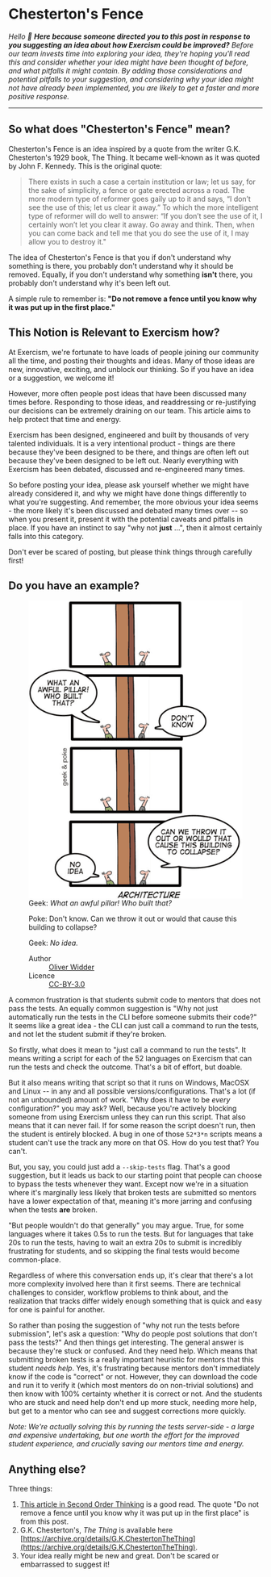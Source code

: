 # Chesterton's Fence

_Hello 👋_
_**Here because someone directed you to this post in response to you suggesting an idea about how Exercism could be improved?**_
_Before our team invests time into exploring your idea, they're hoping you'll read this and consider whether your idea might have been thought of before, and what pitfalls it might contain._
_By adding those considerations and potential pitfalls to your suggestion, and considering why your idea might not have already been implemented, you are likely to get a faster and more positive response._

---

## So what does "Chesterton's Fence" mean?

Chesterton's Fence is an idea inspired by a quote from the writer G.K. Chesterton's 1929 book, The Thing.
It became well-known as it was quoted by John F. Kennedy.
This is the original quote:

> There exists in such a case a certain institution or law; let us say, for the sake of simplicity, a fence or gate erected across a road.
> The more modern type of reformer goes gaily up to it and says, “I don’t see the use of this; let us clear it away.”
> To which the more intelligent type of reformer will do well to answer: “If you don’t see the use of it, I certainly won’t let you clear it away. Go away and think. Then, when you can come back and tell me that you do see the use of it, I may allow you to destroy it."

The idea of Chesterton's Fence is that you if don't understand why something is there, you probably don't understand why it should be removed.
Equally, if you don't understand why something **isn't** there, you probably don't understand why it's been left out.

A simple rule to remember is: **"Do not remove a fence until you know why it was put up in the first place."**

## This Notion is Relevant to Exercism how?

At Exercism, we're fortunate to have loads of people joining our community all the time, and posting their thoughts and ideas.
Many of those ideas are new, innovative, exciting, and unblock our thinking.
So if you have an idea or a suggestion, we welcome it!

However, more often people post ideas that have been discussed many times before.
Responding to those ideas, and readdressing or re-justifying our decisions can be extremely draining on our team.
This article aims to help protect that time and energy.

Exercism has been designed, engineered and built by thousands of very talented individuals.
It is a very intentional product - things are there because they've been designed to be there, and things are often left out because they've been designed to be left out.
Nearly everything with Exercism has been debated, discussed and re-engineered many times.

So before posting your idea, please ask yourself whether we might have already considered it, and why we might have done things differently to what you're suggesting.
And remember, the more obvious your idea seems - the more likely it's been discussed and debated many times over -- so when you present it, present it with the potential caveats and pitfalls in place.
If you have an instinct to say "why not **just** ...", then it almost certainly falls into this category.

Don't ever be scared of posting, but please think things through carefully first!

## Do you have an example?

<figure>
    <img style='float: right' src="https://raw.githubusercontent.com/exercism/docs/79cdc57261c3c6209a16c55d3005fa7378d789e1/.imgs/architecture-min.png">
    <figcaption>
        <p>Geek: <i>What an awful pillar! Who built that?</i></p>
        <p>Poke: Don't know. Can we throw it out or would that cause this building to collapse?</p>
        <p>Geek: <i>No idea.</i></p>
    </figcaption>
    <figcaption>
        <dl>
            <dt>Author</dt>
            <dd><a href="https://github.com/owidder">Oliver Widder</a></dd>
            <dt>Licence</dt>
            <dd><a href="https://geek-and-poke.com/geekandpoke/2010/11/4/architecture.html">CC-BY-3.0</a></dd>
        </dl>
    </figcaption>
</figure>

A common frustration is that students submit code to mentors that does not pass the tests.
An equally common suggestion is "Why not just automatically run the tests in the CLI before someone submits their code?"
It seems like a great idea - the CLI can just call a command to run the tests, and not let the student submit if they're broken.

So firstly, what does it mean to "just call a command to run the tests".
It means writing a script for each of the 52 languages on Exercism that can run the tests and check the outcome.
That's a bit of effort, but doable.

But it also means writing that script so that it runs on Windows, MacOSX and Linux -- in any and all possible versions/configurations. That's a lot (if not an unbounded) amount of work.
"Why does it have to be _every_ configuration?" you may ask?
Well, because you're actively blocking someone from using Exercism unless they can run this script.
That also means that it can never fail.
If for some reason the script doesn't run, then the student is entirely blocked.
A bug in one of those `52*3*n` scripts means a student can't use the track any more on that OS.
How do you test that?
You can't.

But, you say, you could just add a `--skip-tests` flag.
That's a good suggestion, but it leads us back to our starting point that people can choose to bypass the tests whenever they want.
Except now we're in a situation where it's marginally less likely that broken tests are submitted so mentors have a lower expectation of that, meaning it's more jarring and confusing when the tests **are** broken.

"But people wouldn't do that generally" you may argue. True, for some languages where it takes 0.5s to run the tests.
But for languages that take 20s to run the tests, having to wait an extra 20s to submit is incredibly frustrating for students, and so skipping the final tests would become common-place.

Regardless of where this conversation ends up, it's clear that there's a lot more complexity involved here than it first seems. There are technical challenges to consider, workflow problems to think about, and the realization that tracks differ widely enough something that is quick and easy for one is painful for another.

So rather than posing the suggestion of "why not run the tests before submission", let's ask a question: "Why do people post solutions that don't pass the tests?"
And then things get interesting.
The general answer is because they're stuck or confused.
And they need help.
Which means that submitting broken tests is a really important heuristic for mentors that this student _needs help_.
Yes, it's frustrating because mentors don't immediately know if the code is "correct" or not. However, they can download the code and run it to verify it (which most mentors do on non-trivial solutions) and then know with 100% certainty whether it is correct or not.
And the students who are stuck and need help don't end up more stuck, needing more help, but get to a mentor who can see and suggest corrections more quickly.

_Note: We're actually solving this by running the tests server-side - a large and expensive undertaking, but one worth the effort for the improved student experience, and crucially saving our mentors time and energy._

## Anything else?

Three things:

1. [This article in Second Order Thinking](https://fs.blog/2020/03/chestertons-fence/) is a good read. The quote "Do not remove a fence until you know why it was put up in the first place" is from this post.
2. G.K. Chesterton's, _The Thing_ is available here [https://archive.org/details/G.K.ChestertonTheThing](https://archive.org/details/G.K.ChestertonTheThing).
3. Your idea really might be new and great. Don't be scared or embarrassed to suggest it!
